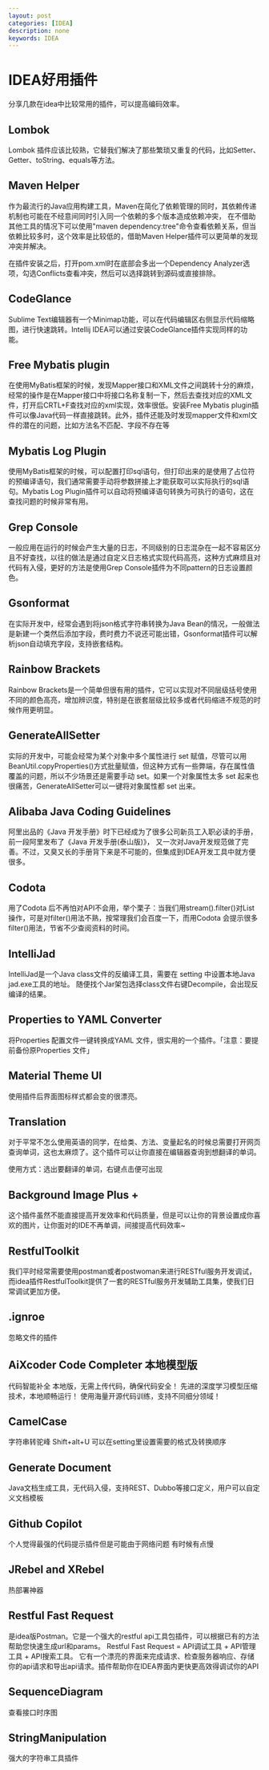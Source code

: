 ```yaml
---
layout: post
categories: [IDEA]
description: none
keywords: IDEA
---
```

# IDEA好用插件
分享几款在idea中比较常用的插件，可以提高编码效率。

## Lombok
Lombok 插件应该比较熟，它替我们解决了那些繁琐又重复的代码，比如Setter、Getter、toString、equals等方法。

## Maven Helper
作为最流行的Java应用构建工具，Maven在简化了依赖管理的同时，其依赖传递机制也可能在不经意间同时引入同一个依赖的多个版本造成依赖冲突，
在不借助其他工具的情况下可以使用"maven dependency:tree"命令查看依赖关系，但当依赖比较多时，这个效率是比较低的，借助Maven Helper插件可以更简单的发现冲突并解决。

在插件安装之后，打开pom.xml时在底部会多出一个Dependency Analyzer选项，勾选Conflicts查看冲突，然后可以选择跳转到源码或直接排除。

## CodeGlance
Sublime Text编辑器有一个Minimap功能，可以在代码编辑区右侧显示代码缩略图，进行快速跳转。Intellij IDEA可以通过安装CodeGlance插件实现同样的功能。

## Free Mybatis plugin
在使用MyBatis框架的时候，发现Mapper接口和XML文件之间跳转十分的麻烦，经常的操作是在Mapper接口中将接口名称复制一下，然后去查找对应的XML文件，打开后CRTL+F查找对应的xml实现，效率很低。安装Free Mybatis plugin插件可以像Java代码一样直接跳转。此外，插件还能及时发现mapper文件和xml文件的潜在的问题，比如方法名不匹配、字段不存在等

## Mybatis Log Plugin
使用MyBatis框架的时候，可以配置打印sql语句，但打印出来的是使用了占位符的预编译语句，我们通常需要手动将参数拼接上才能获取可以实际执行的sql语句。Mybatis Log Plugin插件可以自动将预编译语句转换为可执行的语句，这在查找问题的时候非常有用。

## Grep Console
一般应用在运行的时候会产生大量的日志，不同级别的日志混杂在一起不容易区分且不好查找，以往的做法是通过自定义日志格式实现代码高亮，这种方式麻烦且对代码有入侵，更好的方法是使用Grep Console插件为不同pattern的日志设置颜色。

## Gsonformat
在实际开发中，经常会遇到将json格式字符串转换为Java Bean的情况，一般做法是新建一个类然后添加字段，费时费力不说还可能出错，Gsonformat插件可以解析json自动填充字段，支持嵌套结构。

## Rainbow Brackets
Rainbow Brackets是一个简单但很有用的插件，它可以实现对不同层级括号使用不同的颜色高亮，增加辨识度，特别是在嵌套层级比较多或者代码缩进不规范的时候作用更明显。

## GenerateAllSetter
实际的开发中，可能会经常为某个对象中多个属性进行 set 赋值，尽管可以用BeanUtil.copyProperties()方式批量赋值，但这种方式有一些弊端，存在属性值覆盖的问题，所以不少场景还是需要手动 set。如果一个对象属性太多 set 起来也很痛苦，GenerateAllSetter可以一键将对象属性都 set 出来。

## Alibaba Java Coding Guidelines
阿里出品的《Java 开发手册》时下已经成为了很多公司新员工入职必读的手册，前一段阿里发布了《Java 开发手册(泰山版)》， 又一次对Java开发规范做了完善。不过，又臭又长的手册背下来是不可能的，但集成到IDEA开发工具中就方便很多。

## Codota
用了Codota 后不再怕对API不会用，举个栗子：当我们用stream().filter()对List操作，可是对filter()用法不熟，按常理我们会百度一下，而用Codota 会提示很多filter()用法，节省不少查阅资料的时间。

## IntelliJad
IntelliJad是一个Java class文件的反编译工具，需要在 setting 中设置本地Java jad.exe工具的地址。 随便找个Jar架包选择class文件右键Decompile，会出现反编译的结果。

## Properties to YAML Converter
将Properties 配置文件一键转换成YAML 文件，很实用的一个插件。「注意：要提前备份原Properties 文件」

## Material Theme UI
使用插件后界面图标样式都会变的很漂亮。

## Translation
对于平常不怎么使用英语的同学，在给类、方法、变量起名的时候总需要打开网页查询单词，这也太麻烦了。这个插件可以让你直接在编辑器查询到想翻译的单词。

使用方式：选出要翻译的单词，右键点击便可出现

## Background Image Plus +
这个插件虽然不能直接提高开发效率和代码质量，但是可以让你的背景设置成你喜欢的图片，让你面对的IDE不再单调，间接提高代码效率~

## RestfulToolkit
我们平时经常需要使用postman或者postwoman来进行RESTful服务开发调试，而idea插件RestfulToolkit提供了一套的RESTful服务开发辅助工具集，使我们日常调试更加方便。

## .ignroe
忽略文件的插件

## AiXcoder Code Completer 本地模型版
代码智能补全 本地版，无需上传代码，确保代码安全！ 先进的深度学习模型压缩技术，本地顺畅运行！ 使用海量开源代码训练，支持不同细分领域！

## CamelCase
字符串转驼峰 Shift+alt+U 可以在setting里设置需要的格式及转换顺序

## Generate Document
Java文档生成工具，无代码入侵，支持REST、Dubbo等接口定义，用户可以自定义文档模板

## Github Copilot
个人觉得最强的代码提示插件但是可能由于网络问题 有时候有点慢

## JRebel and XRebel
热部署神器

## Restful Fast Request
是idea版Postman。它是一个强大的restful api工具包插件，可以根据已有的方法帮助您快速生成url和params。 Restful Fast Request = API调试工具 + API管理工具 + API搜索工具。 它有一个漂亮的界面来完成请求、检查服务器响应、存储你的api请求和导出api请求。插件帮助你在IDEA界面内更快更高效得调试你的API

## SequenceDiagram
查看接口时序图

## StringManipulation
强大的字符串工具插件

## 